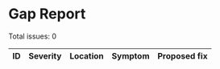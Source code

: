 # Gap Report

Total issues: 0

| ID | Severity | Location | Symptom | Proposed fix |
|---|---|---|---|---|